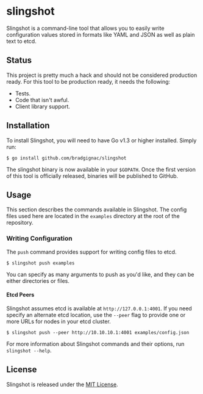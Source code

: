 # slingshot

Slingshot is a command-line tool that allows you to easily write configuration values stored in formats like YAML and JSON as well as plain text to etcd.

## Status

This project is pretty much a hack and should not be considered production ready. For this tool to be production ready, it needs the following:

- Tests.
- Code that isn't awful.
- Client library support.

## Installation

To install Slingshot, you will need to have Go v1.3 or higher installed. Simply run:

```
$ go install github.com/bradgignac/slingshot
```

The slingshot binary is now available in your `$GOPATH`. Once the first version of this tool is officially released, binaries will be published to GitHub.

## Usage

This section describes the commands available in Slingshot. The config files used here are located in the `examples` directory at the root of the repository.

### Writing Configuration

The `push` command provides support for writing config files to etcd.

```
$ slingshot push examples
```

You can specify as many arguments to push as you'd like, and they can be either
directories or files.

#### Etcd Peers

Slingshot assumes etcd is available at `http://127.0.0.1:4001`. If you need specify an alternate etcd location, use the `--peer` flag to provide one or more URLs for nodes in your etcd cluster.

```
$ slingshot push --peer http://10.10.10.1:4001 examples/config.json
```

For more information about Slingshot commands and their options, run `slingshot --help`.

## License

Slingshot is released under the [MIT License](LICENSE).
